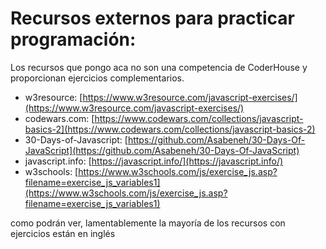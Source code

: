 # Recursos externos para practicar programación:
Los recursos que pongo aca no son una competencia de CoderHouse y proporcionan ejercicios complementarios.

* w3resource: [https://www.w3resource.com/javascript-exercises/](https://www.w3resource.com/javascript-exercises/)
* codewars.com: [https://www.codewars.com/collections/javascript-basics-2](https://www.codewars.com/collections/javascript-basics-2)
* 30-Days-of-Javascript: [https://github.com/Asabeneh/30-Days-Of-JavaScript](https://github.com/Asabeneh/30-Days-Of-JavaScript)
* javascript.info: [https://javascript.info/](https://javascript.info/)
* w3schools: [https://www.w3schools.com/js/exercise_js.asp?filename=exercise_js_variables1](https://www.w3schools.com/js/exercise_js.asp?filename=exercise_js_variables1)

como podrán ver, lamentablemente la mayoría de los recursos con ejercicios están en inglés